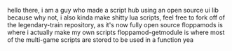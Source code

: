 hello there,
i am a guy who made a script hub using an open source ui lib because why not,
i also kinda make shitty lua scripts,
feel free to fork off of the legendary-train repository, as it's now fully open source
floppamods is where i actually make my own scripts
floppamod-getmodule is where most of the multi-game scripts are stored to be used in a function
yea
